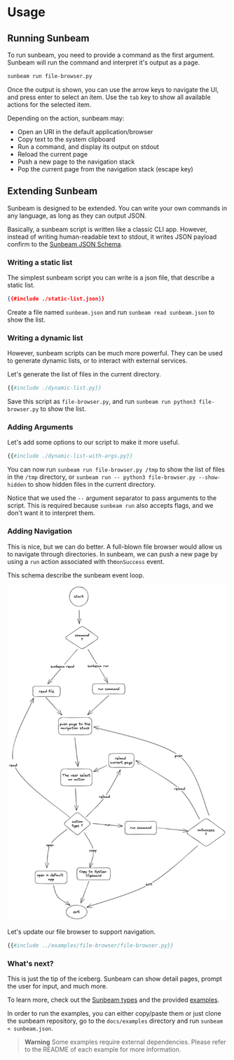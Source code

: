 # Usage

## Running Sunbeam

To run sunbeam, you need to provide a command as the first argument. Sunbeam will run the command and interpret it's output as a page.

```bash
sunbeam run file-browser.py
```

Once the output is shown, you can use the arrow keys to navigate the UI, and press enter to select an item.
Use the `tab` key to show all available actions for the selected item.

Depending on the action, sunbeam may:

- Open an URI in the default application/browser
- Copy text to the system clipboard
- Run a command, and display its output on stdout
- Reload the current page
- Push a new page to the navigation stack
- Pop the current page from the navigation stack (escape key)

## Extending Sunbeam

Sunbeam is designed to be extended. You can write your own commands in any language, as long as they can output JSON.

Basically, a sunbeam script is written like a classic CLI app. However, instead of writing human-readable text to stdout, it writes JSON payload confirm to the [Sunbeam JSON Schema](https://raw.githubusercontent.com/pomdtr/sunbeam/main/schemas/page.schema.json).

### Writing a static list

The simplest sunbeam script you can write is a json file, that describe a static list.

```json
{{#include ./static-list.json}}
```

Create a file named `sunbeam.json` and run `sunbeam read sunbeam.json` to show the list.

### Writing a dynamic list

However, sunbeam scripts can be much more powerful. They can be used to generate dynamic lists, or to interact with external services.

Let's generate the list of files in the current directory.

```python
{{#include ./dynamic-list.py}}
```

Save this script as `file-browser.py`, and run `sunbeam run python3 file-browser.py` to show the list.

### Adding Arguments

Let's add some options to our script to make it more useful.

```python
{{#include ./dynamic-list-with-args.py}}
```

You can now run `sunbeam run file-browser.py /tmp` to show the list of files in the `/tmp` directory, or `sunbeam run -- python3 file-browser.py --show-hidden` to show hidden files in the current directory.

Notice that we used the `--` argument separator to pass arguments to the script. This is required because `sunbeam run` also accepts flags, and we don't want it to interpret them.

### Adding Navigation

This is nice, but we can do better. A full-blown file browser would allow us to navigate through directories.
In sunbeam, we can push a new page by using a `run` action associated with the`onSuccess` event.

This schema describe the sunbeam event loop.

![Sunbeam Event Loop](./event-loop.excalidraw.png)

Let's update our file browser to support navigation.

```python
{{#include ../examples/file-browser/file-browser.py}}
```

### What's next?

This is just the tip of the iceberg. Sunbeam can show detail pages, prompt the user for input, and much more.

To learn more, check out the [Sunbeam types](../types.md) and the provided [examples](../examples/index.md).

In order to run the examples, you can either copy/paste them or just clone the sunbeam repository, go to the `docs/examples` directory and run `sunbeam < sunbeam.json`.

> **Warning** Some examples require external dependencies. Please refer to the README of each example for more information.
